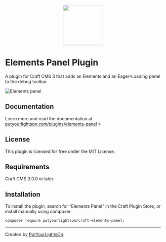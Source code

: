 <p align="center"><img width="130" src="https://raw.githubusercontent.com/putyourlightson/craft-elements-panel/v1/src/icon.svg"></p>

# Elements Panel Plugin

A plugin for Craft CMS 3 that adds an Elements and an Eager-Loading panel to the debug toolbar.

![Elements panel](https://putyourlightson.com/assets/images/plugins/elements-panel.png)

## Documentation

Learn more and read the documentation at [putyourlightson.com/plugins/elements-panel](https://putyourlightson.com/plugins/elements-panel) »

## License

This plugin is licensed for free under the MIT License.

## Requirements

Craft CMS 3.0.0 or later.

## Installation

To install the plugin, search for “Elements Panel” in the Craft Plugin Store, or install manually using composer.

```
composer require putyourlightson/craft-elements-panel:
```

---

Created by [PutYourLightsOn](https://putyourlightson.com/).
